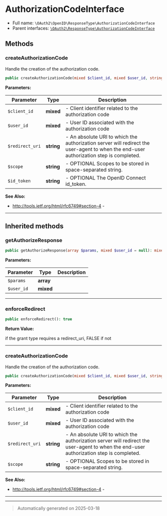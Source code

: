 
# AuthorizationCodeInterface





* Full name: `\OAuth2\OpenID\ResponseType\AuthorizationCodeInterface`
* Parent interfaces: [`\OAuth2\ResponseType\AuthorizationCodeInterface`](../../ResponseType/AuthorizationCodeInterface.md)


## Methods


### createAuthorizationCode

Handle the creation of the authorization code.

```php
public createAuthorizationCode(mixed $client_id, mixed $user_id, string $redirect_uri, string $scope = null, string $id_token = null): string
```








**Parameters:**

| Parameter | Type | Description |
|-----------|------|-------------|
| `$client_id` | **mixed** | - Client identifier related to the authorization code |
| `$user_id` | **mixed** | - User ID associated with the authorization code |
| `$redirect_uri` | **string** | - An absolute URI to which the authorization server will redirect the<br />user-agent to when the end-user authorization step is completed. |
| `$scope` | **string** | - OPTIONAL Scopes to be stored in space-separated string. |
| `$id_token` | **string** | - OPTIONAL The OpenID Connect id_token. |





**See Also:**

* http://tools.ietf.org/html/rfc6749#section-4 - 

***


## Inherited methods


### getAuthorizeResponse



```php
public getAuthorizeResponse(array $params, mixed $user_id = null): mixed
```








**Parameters:**

| Parameter | Type | Description |
|-----------|------|-------------|
| `$params` | **array** |  |
| `$user_id` | **mixed** |  |





***

### enforceRedirect



```php
public enforceRedirect(): true
```









**Return Value:**

if the grant type requires a redirect_uri, FALSE if not




***

### createAuthorizationCode

Handle the creation of the authorization code.

```php
public createAuthorizationCode(mixed $client_id, mixed $user_id, string $redirect_uri, string $scope = null): string
```








**Parameters:**

| Parameter | Type | Description |
|-----------|------|-------------|
| `$client_id` | **mixed** | - Client identifier related to the authorization code |
| `$user_id` | **mixed** | - User ID associated with the authorization code |
| `$redirect_uri` | **string** | - An absolute URI to which the authorization server will redirect the<br />user-agent to when the end-user authorization step is completed. |
| `$scope` | **string** | - OPTIONAL Scopes to be stored in space-separated string. |





**See Also:**

* http://tools.ietf.org/html/rfc6749#section-4 - 

***


***
> Automatically generated on 2025-03-18
